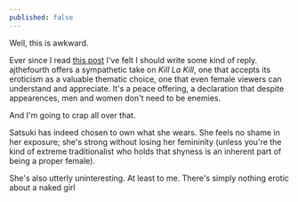 ```yaml
---
published: false
---
```


Well, this is awkward.

Ever since I read [this post](http://formeinfullbloom.wordpress.com/2013/10/17/what-not-to-wear-undressing-kill-la-kills-wardrobe-nsfw/) I've felt I should write some kind of reply. ajthefourth offers a sympathetic take on *Kill La Kill*, one that accepts its eroticism as a valuable thematic choice, one that even female viewers can understand and appreciate. It's a peace offering, a declaration that despite appearences, men and women don't need to be enemies.

And I'm going to crap all over that.

Satsuki has indeed chosen to own what she wears. She feels no shame in her exposure; she's strong without losing her femininity (unless you're the kind of extreme traditionalist who holds that shyness is an inherent part of being a proper female).

She's also utterly uninteresting. At least to me. There's simply nothing erotic about a naked girl 